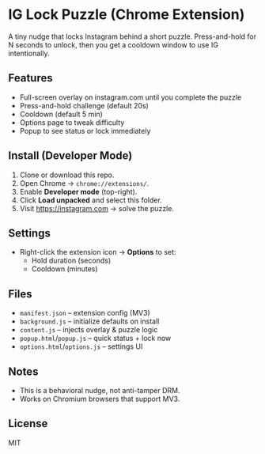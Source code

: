 # IG Lock Puzzle (Chrome Extension)

A tiny nudge that locks Instagram behind a short puzzle. Press-and-hold for N seconds to unlock, then you get a cooldown window to use IG intentionally.

## Features
- Full-screen overlay on instagram.com until you complete the puzzle
- Press-and-hold challenge (default 20s)
- Cooldown (default 5 min)
- Options page to tweak difficulty
- Popup to see status or lock immediately

## Install (Developer Mode)
1. Clone or download this repo.
2. Open Chrome → `chrome://extensions/`.
3. Enable **Developer mode** (top-right).
4. Click **Load unpacked** and select this folder.
5. Visit https://instagram.com → solve the puzzle.

## Settings
- Right-click the extension icon → **Options** to set:
  - Hold duration (seconds)
  - Cooldown (minutes)

## Files
- `manifest.json` – extension config (MV3)
- `background.js` – initialize defaults on install
- `content.js` – injects overlay & puzzle logic
- `popup.html`/`popup.js` – quick status + lock now
- `options.html`/`options.js` – settings UI

## Notes
- This is a behavioral nudge, not anti-tamper DRM.
- Works on Chromium browsers that support MV3.

## License
MIT
